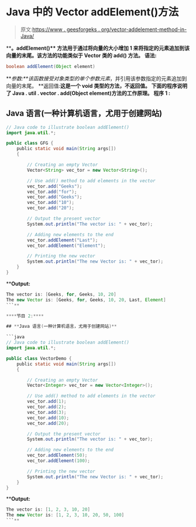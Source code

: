 # Java 中的 Vector addElement()方法

> 原文:[https://www . geesforgeks . org/vector-addelement-method-in-Java/](https://www.geeksforgeeks.org/vector-addelement-method-in-java/)

[](https://www.geeksforgeeks.org/java-util-vector-class-java/)****。addElement()** 方法用于通过将向量的大小增加 1 来将指定的元素追加到该向量的末尾。该方法的功能类似于 Vector 类的 **add()** 方法。
**语法:**** 

```java
boolean addElement(Object element)
```

****参数:**该函数接受对象类型的单个参数*元素*，并引用该参数指定的元素追加到向量的末尾。
**返回值:**这是一个 void 类型的方法，不返回值。
下面的程序说明了 Java . util . vector . add(Object element)方法的工作原理。
**程序 1 :**** 

## **Java 语言(一种计算机语言，尤用于创建网站)**

```java
// Java code to illustrate boolean addElement()
import java.util.*;

public class GFG {
    public static void main(String args[])
    {

        // Creating an empty Vector
        Vector<String> vec_tor = new Vector<String>();

        // Use add() method to add elements in the vector
        vec_tor.add("Geeks");
        vec_tor.add("for");
        vec_tor.add("Geeks");
        vec_tor.add("10");
        vec_tor.add("20");

        // Output the present vector
        System.out.println("The vector is: " + vec_tor);

        // Adding new elements to the end
        vec_tor.addElement("Last");
        vec_tor.addElement("Element");

        // Printing the new vector
        System.out.println("The new Vector is: " + vec_tor);
    }
}
```

****Output:** 

```java
The vector is: [Geeks, for, Geeks, 10, 20]
The new Vector is: [Geeks, for, Geeks, 10, 20, Last, Element]
```** 

****节目 2:**** 

## **Java 语言(一种计算机语言，尤用于创建网站)**

```java
// Java code to illustrate boolean addElement()
import java.util.*;

public class VectorDemo {
    public static void main(String args[])
    {

        // Creating an empty Vector
        Vector<Integer> vec_tor = new Vector<Integer>();

        // Use add() method to add elements in the vector
        vec_tor.add(1);
        vec_tor.add(2);
        vec_tor.add(3);
        vec_tor.add(10);
        vec_tor.add(20);

        // Output the present vector
        System.out.println("The vector is: " + vec_tor);

        // Adding new elements to the end
        vec_tor.addElement(50);
        vec_tor.addElement(100);

        // Printing the new vector
        System.out.println("The new Vector is: " + vec_tor);
    }
}
```

****Output:** 

```java
The vector is: [1, 2, 3, 10, 20]
The new Vector is: [1, 2, 3, 10, 20, 50, 100]
```**